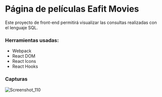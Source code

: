 # Página de películas Eafit Movies

Este proyecto de front-end permitirá visualizar las consultas realizadas con el lenguaje SQL.

### Herramientas usadas:

- Webpack
- React DOM
- React Icons
- React Hooks

### Capturas

![Screenshot_110](https://user-images.githubusercontent.com/8409481/154873067-0dd4b0a7-d6dd-47ec-95f7-d825af988135.png)

